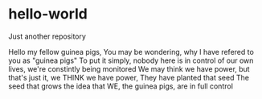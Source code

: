 # hello-world
Just another repository

Hello my fellow guinea pigs,
You may be wondering, why I have refered to you as "guinea pigs"
To put it simply, nobody here is in control of our own lives, we're constintly being monitored
We may think we have power, but that's just it, we THINK we have power, 
They have planted that seed 
The seed that grows the idea that WE, the guinea pigs, are in full control
